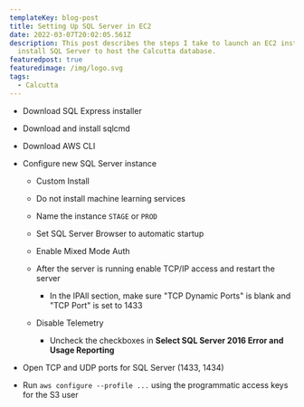 ```yaml
---
templateKey: blog-post
title: Setting Up SQL Server in EC2
date: 2022-03-07T20:02:05.561Z
description: This post describes the steps I take to launch an EC2 instance and
  install SQL Server to host the Calcutta database.
featuredpost: true
featuredimage: /img/logo.svg
tags:
  - Calcutta
---
```

* Download SQL Express installer
* Download and install sqlcmd
* Download AWS CLI
* Configure new SQL Server instance

  * Custom Install
  * Do not install machine learning services
  * Name the instance `STAGE` or `PROD`
  * Set SQL Server Browser to automatic startup
  * Enable Mixed Mode Auth
  * After the server is running enable TCP/IP access and restart the server

    * In the IPAll section, make sure "TCP Dynamic Ports" is blank and "TCP Port" is set to 1433
  * Disable Telemetry

    * Uncheck the checkboxes in **Select SQL Server 2016 Error and Usage Reporting**
* Open TCP and UDP ports for SQL Server (1433, 1434)
* Run `aws configure --profile ...` using the programmatic access keys for the S3 user